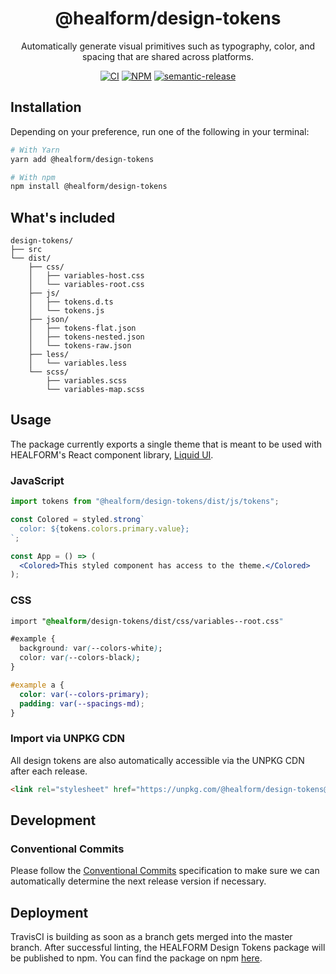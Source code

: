 <div align="center">

# @healform/design-tokens

Automatically generate visual primitives such as typography, color, and spacing that are shared across platforms.

[![CI](https://github.com/HEALFORM/design-tokens/actions/workflows/ci.yml/badge.svg)](https://github.com/HEALFORM/design-tokens/actions/workflows/ci.yml)
[![NPM](https://img.shields.io/npm/v/@healform/design-tokens.svg)](https://www.npmjs.com/package/@healform/liquid)
[![semantic-release](https://img.shields.io/badge/%20%20%F0%9F%93%A6%F0%9F%9A%80-semantic--release-e10079.svg)](https://github.com/semantic-release/semantic-release)

</div>

## Installation

Depending on your preference, run one of the following in your terminal:

```sh
# With Yarn
yarn add @healform/design-tokens

# With npm
npm install @healform/design-tokens
```

## What's included
```
design-tokens/
├── src
└── dist/
    ├── css/
    │   ├── variables-host.css
    │   └── variables-root.css
    ├── js/
    │   ├── tokens.d.ts
    │   └── tokens.js
    ├── json/
    │   ├── tokens-flat.json
    │   ├── tokens-nested.json
    │   └── tokens-raw.json
    ├── less/
    │   └── variables.less
    └── scss/
        ├── variables.scss
        └── variables-map.scss
```

## Usage

The package currently exports a single theme that is meant to be used with HEALFORM's React component library, [Liquid UI](https://github.com/healform/liquid).

### JavaScript

```jsx
import tokens from "@healform/design-tokens/dist/js/tokens";

const Colored = styled.strong`
  color: ${tokens.colors.primary.value};
`;

const App = () => (
  <Colored>This styled component has access to the theme.</Colored>
);
```

### CSS

```css
import "@healform/design-tokens/dist/css/variables--root.css"

#example {
  background: var(--colors-white);
  color: var(--colors-black);
}

#example a {
  color: var(--colors-primary);
  padding: var(--spacings-md);
}
```

### Import via UNPKG CDN

All design tokens are also automatically accessible via the UNPKG CDN after each release.

```html
<link rel="stylesheet" href="https://unpkg.com/@healform/design-tokens@latest/dist/css/variables--root.css">
```

## Development

### Conventional Commits

Please follow the [Conventional Commits](https://www.conventionalcommits.org/en/v1.0.0/) specification to make sure we can automatically determine the next release version if necessary.

## Deployment

TravisCI is building as soon as a branch gets merged into the master branch. After successful linting, the HEALFORM Design Tokens package will be published to npm. You can find the package on npm [here](https://www.npmjs.com/package/@healform/design-tokens/access).
